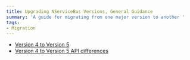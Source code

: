 ```yaml
---
title: Upgrading NServiceBus Versions, General Guidance
summary: 'A guide for migrating from one major version to another '
tags:
- Migration
---
```


- [Version 4 to Version 5](4to5)
- [Version 4 to Version 5 API differences](4to5diff)
